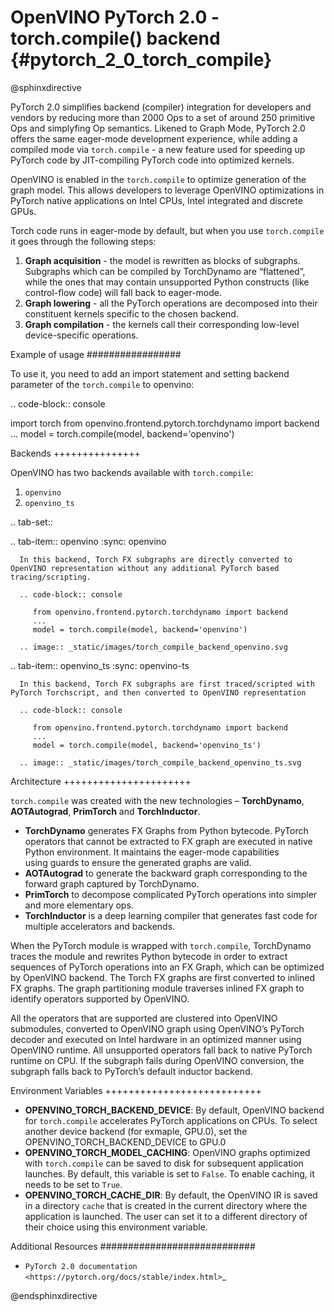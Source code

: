 # OpenVINO PyTorch 2.0 - torch.compile() backend {#pytorch_2_0_torch_compile}

@sphinxdirective

PyTorch 2.0 simplifies backend (compiler) integration for developers and vendors by reducing more than 2000 Ops to a set of around 250 primitive Ops and simplyfing Op semantics. Likened to Graph Mode, PyTorch 2.0 offers the same eager-mode development experience, while adding a compiled mode via ``torch.compile`` - a new feature used for speeding up PyTorch code by JIT-compiling PyTorch code into optimized kernels. 

OpenVINO is enabled in the ``torch.compile`` to optimize generation of the graph model. This allows developers to leverage OpenVINO optimizations in PyTorch native applications on Intel CPUs, Intel integrated and discrete GPUs.

Torch code runs in eager-mode by default, but when you use ``torch.compile`` it goes through the following steps:

1. **Graph acquisition** - the model is rewritten as blocks of subgraphs. Subgraphs which can be compiled by TorchDynamo are “flattened”, while the ones that may contain unsupported Python constructs (like control-flow code) will fall back to eager-mode.
2. **Graph lowering** - all the PyTorch operations are decomposed into their constituent kernels specific to the chosen backend.
3. **Graph compilation** - the kernels call their corresponding low-level device-specific operations.

Example of usage
#################

To use it, you need to add an import statement and setting backend parameter of the ``torch.compile`` to openvino:

.. code-block:: console

   import torch
   from openvino.frontend.pytorch.torchdynamo import backend
   ...
   model = torch.compile(model, backend='openvino')

Backends
+++++++++++++++

OpenVINO has two backends available with ``torch.compile``:

1. ``openvino``
2. ``openvino_ts``

.. tab-set::

   .. tab-item:: openvino
      :sync: openvino

      In this backend, Torch FX subgraphs are directly converted to OpenVINO representation without any additional PyTorch based tracing/scripting.

      .. code-block:: console

         from openvino.frontend.pytorch.torchdynamo import backend
         ...
         model = torch.compile(model, backend='openvino')

      .. image:: _static/images/torch_compile_backend_openvino.svg

   .. tab-item:: openvino_ts
      :sync: openvino-ts

      In this backend, Torch FX subgraphs are first traced/scripted with PyTorch Torchscript, and then converted to OpenVINO representation 

      .. code-block:: console

         from openvino.frontend.pytorch.torchdynamo import backend
         ...
         model = torch.compile(model, backend='openvino_ts')

      .. image:: _static/images/torch_compile_backend_openvino_ts.svg

Architecture
++++++++++++++++++++++

``torch.compile`` was created with the new technologies – **TorchDynamo**, **AOTAutograd**, **PrimTorch** and **TorchInductor**.

* **TorchDynamo** generates FX Graphs from Python bytecode. PyTorch operators that cannot be extracted to FX graph are executed in native Python environment. It maintains the eager-mode capabilities using guards to ensure the generated graphs are valid.
* **AOTAutograd** to generate the backward graph corresponding to the forward graph captured by TorchDynamo.
* **PrimTorch** to decompose complicated PyTorch operations into simpler and more elementary ops.
* **TorchInductor** is a deep learning compiler that generates fast code for multiple accelerators and backends.

When the PyTorch module is wrapped with ``torch.compile``, TorchDynamo traces the module and rewrites Python bytecode in order to extract sequences of PyTorch operations into an FX Graph, which can be optimized by OpenVINO backend. The Torch FX graphs are first converted to inlined FX graphs. The graph partitioning module traverses inlined FX graph to identify operators supported by OpenVINO. 

All the operators that are supported are clustered into OpenVINO submodules, converted to OpenVINO graph using OpenVINO’s PyTorch decoder and executed on Intel hardware in an optimized manner using OpenVINO runtime. All unsupported operators fall back to native PyTorch runtime on CPU. If the subgraph fails during OpenVINO conversion, the subgraph falls back to PyTorch’s default inductor backend.


Environment Variables
+++++++++++++++++++++++++++

* **OPENVINO_TORCH_BACKEND_DEVICE**: By default, OpenVINO backend for ``torch.compile`` accelerates PyTorch applications on CPUs. To select another device backend (for exmaple, GPU.0), set the OPENVINO_TORCH_BACKEND_DEVICE to GPU.0
* **OPENVINO_TORCH_MODEL_CACHING**: OpenVINO graphs optimized with ``torch.compile`` can be saved to disk for subsequent application launches. By default, this variable is set to ``False``. To enable caching, it needs to be set to ``True``.
* **OPENVINO_TORCH_CACHE_DIR**: By default, the OpenVINO IR is saved in a directory ``cache`` that is created in the current directory where the application is launched. The user can set it to a different directory of their choice using this environment variable.

Additional Resources
############################

* `PyTorch 2.0 documentation <https://pytorch.org/docs/stable/index.html>`_

@endsphinxdirective
